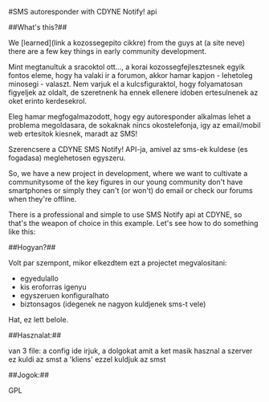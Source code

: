 #SMS autoresponder with CDYNE Notify! api

##What's this?##
 
We [learned](link a kozossegepito cikkre) from the guys at (a site neve) there are a few key things in early community development.

Mint megtanultuk a sracoktol ott..., a korai kozossegfejlesztesnek egyik fontos eleme, hogy ha valaki ir a forumon, akkor hamar kapjon - lehetoleg minosegi - valaszt. Nem varjuk el a kulcsfiguraktol, hogy folyamatosan figyeljek az oldalt, de szeretnenk ha ennek ellenere idoben ertesulnenek az oket erinto kerdesekrol. 

Eleg hamar megfogalmazodott, hogy egy autoresponder alkalmas lehet a problema megoldasara, de sokaknak nincs okostelefonja, igy az email/mobil web ertesitok kiesnek, maradt az SMS!

Szerencsere a CDYNE SMS Notify! API-ja, amivel az sms-ek kuldese (es fogadasa) meglehetosen egyszeru.


So, we have a new project in development, where we want to cultivate a communitysome of the key figures in our young community don't have smartphones or simply they can't (or won't) do email or check our forums when they're offline.  
 
There is a professional and simple to use SMS Notify api at CDYNE, so that's the weapon of choice in this example. Let's see how to do something like this:  
 


##Hogyan?##

Volt par szempont, mikor elkezdtem ezt a projectet megvalositani:

- egyedulallo
- kis eroforras igenyu
- egyszeruen konfiguralhato
- biztonsagos (idegenek ne nagyon kuldjenek sms-t vele)

Hat, ez lett belole.

##Hasznalat:##

van 3 file: 
  a config
    ide irjuk, a dolgokat amit a ket masik hasznal
  a szerver
    ez kuldi az smst
  a 'kliens'
    ezzel kuldjuk az smst

##Jogok:##

GPL

